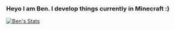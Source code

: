 ### Heyo I am Ben. I develop things currently in Minecraft :)

[![Ben's Stats](https://github-readme-stats.vercel.app/api?username=xxBennny&count_private=true&include_all_commits=true&show_icons=true&theme=dracula)](https://github.com/anuraghazra/github-readme-stats)
